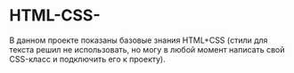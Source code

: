 # HTML-CSS-
В данном проекте показаны базовые знания HTML+CSS (стили для текста решил не использовать, но могу в любой момент написать свой CSS-класс и подключить его к проекту).
